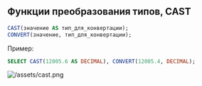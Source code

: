 ## Функции преобразования типов, CAST

````sql
CAST(значение AS тип_для_конвертации);
CONVERT(значение, тип_для_конвертации);
````

Пример:

````sql
SELECT CAST(12005.6 AS DECIMAL), CONVERT(12005.4, DECIMAL);
````

![/assets/cast.png](/assets/cast.png)